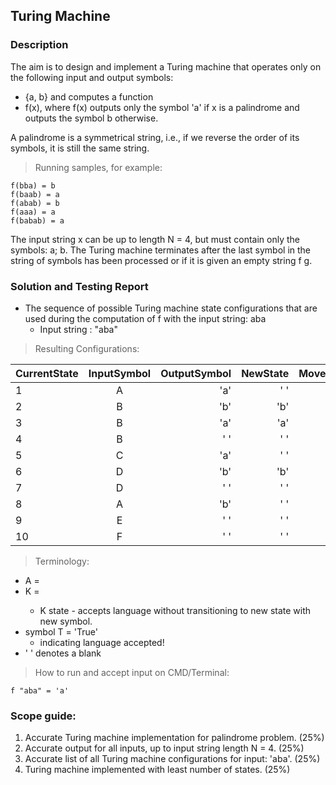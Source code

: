 ## Turing Machine

### Description

The aim is to design and implement a Turing machine that operates only on the following input and output symbols: 
  - {a, b} 
and computes a function 
  - f(x), 
where f(x) outputs only the symbol 'a' if x is a palindrome and outputs the symbol b otherwise. 

A palindrome is a symmetrical string, i.e., if we reverse the order of its symbols, it is still the same string. 

> Running samples, for example:
  ```
  f(bba) = b
  f(baab) = a
  f(abab) = b
  f(aaa) = a
  f(babab) = a
  ```

The input string x can be up to length N = 4, but must contain only the symbols: a; b. 
The Turing machine terminates after the last symbol in the string of symbols has been processed or if it is given an empty string f g.

### Solution and Testing Report 
- The sequence of possible Turing machine state configurations that are used during the computation of f with the input string: aba
  - Input string : "aba"
> Resulting Configurations:

| CurrentState|InputSymbol|OutputSymbol|NewState|**Move/shift**|
| ------------|:---------:|-----------:|-------:|-------------:|
| 1 | A | 'a' | ' ' | B | right |
| 2 | B | 'b' | 'b' | B | right |
| 3 | B | 'a' | 'a' | B | right |
| 4 | B | ' ' | ' ' | C | left  |
| 5 | C | 'a' | ' ' | D | left  |
| 6 | D | 'b' | 'b' | D | left  |
| 7 | D | ' ' | ' ' | A | right |
| 8 | A | 'b' | ' ' | E | right |
| 9 | E | ' ' | ' ' | F | left  |
| 10| F | ' ' | ' ' | K |*transition to accepting state and return 'T'


> Terminology:
- A = <initial state>
- K = <accept  state>         
  - K state -  accepts language without transitioning to new state with new symbol.
- symbol T = 'True'           
  - indicating language accepted!
- ' ' denotes a blank

> How to run and accept input on CMD/Terminal:
  ```
  f "aba" = 'a'
  ```

### Scope guide:
1. Accurate Turing machine implementation for palindrome problem. (25%)
2. Accurate output for all inputs, up to input string length N = 4. (25%)
3. Accurate list of all Turing machine configurations for input: 'aba'. (25%)
4. Turing machine implemented with least number of states. (25%)